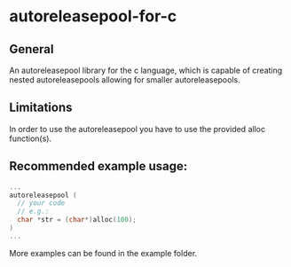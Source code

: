 # autoreleasepool-for-c

## General

An autoreleasepool library for the c language, which
is capable of creating nested autoreleasepools allowing
for smaller autoreleasepools.

## Limitations

In order to use the autoreleasepool you have to use the provided alloc function(s).

## Recommended example usage:
``` c
...
autoreleasepool (
  // your code
  // e.g.:
  char *str = (char*)alloc(100);
)
...
```

More examples can be found in the example folder.

